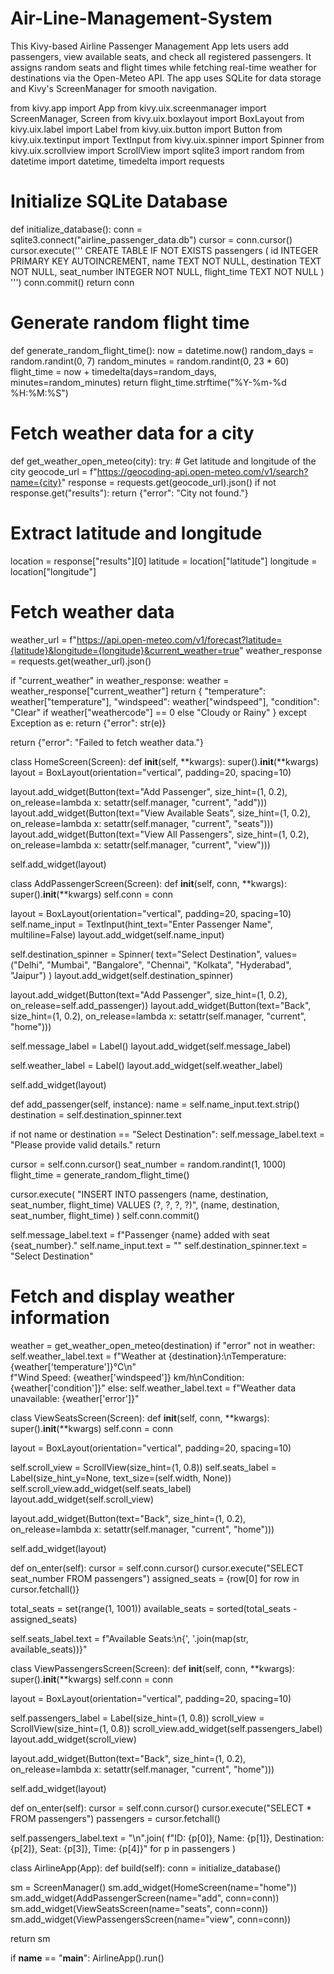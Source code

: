 # Air-Line-Management-System
This Kivy-based Airline Passenger Management App lets users add passengers, view available seats, and check all registered passengers. It assigns random seats and flight times while fetching real-time weather for destinations via the Open-Meteo API. The app uses SQLite for data storage and Kivy's ScreenManager for smooth navigation.

from kivy.app import App
from kivy.uix.screenmanager import ScreenManager, Screen
from kivy.uix.boxlayout import BoxLayout
from kivy.uix.label import Label
from kivy.uix.button import Button
from kivy.uix.textinput import TextInput
from kivy.uix.spinner import Spinner
from kivy.uix.scrollview import ScrollView
import sqlite3
import random
from datetime import datetime, timedelta
import requests


# Initialize SQLite Database
def initialize_database():
    conn = sqlite3.connect("airline_passenger_data.db")
    cursor = conn.cursor()
    cursor.execute('''
        CREATE TABLE IF NOT EXISTS passengers (
            id INTEGER PRIMARY KEY AUTOINCREMENT,
            name TEXT NOT NULL,
            destination TEXT NOT NULL,
            seat_number INTEGER NOT NULL,
            flight_time TEXT NOT NULL
        )
    ''')
    conn.commit()
    return conn


# Generate random flight time
def generate_random_flight_time():
    now = datetime.now()
    random_days = random.randint(0, 7)
    random_minutes = random.randint(0, 23 * 60)
    flight_time = now + timedelta(days=random_days, minutes=random_minutes)
    return flight_time.strftime("%Y-%m-%d %H:%M:%S")


# Fetch weather data for a city
def get_weather_open_meteo(city):
    try:
        # Get latitude and longitude of the city
        geocode_url = f"https://geocoding-api.open-meteo.com/v1/search?name={city}"
        response = requests.get(geocode_url).json()
        if not response.get("results"):
            return {"error": "City not found."}

# Extract latitude and longitude
location = response["results"][0]
latitude = location["latitude"]
longitude = location["longitude"]

# Fetch weather data
  weather_url = f"https://api.open-meteo.com/v1/forecast?latitude={latitude}&longitude={longitude}&current_weather=true"
  weather_response = requests.get(weather_url).json()

   if "current_weather" in weather_response:
            weather = weather_response["current_weather"]
            return {
                "temperature": weather["temperature"],
                "windspeed": weather["windspeed"],
                "condition": "Clear" if weather["weathercode"] == 0 else "Cloudy or Rainy"
            }
    except Exception as e:
        return {"error": str(e)}

  return {"error": "Failed to fetch weather data."}


class HomeScreen(Screen):
    def __init__(self, **kwargs):
        super().__init__(**kwargs)
        layout = BoxLayout(orientation="vertical", padding=20, spacing=10)

  layout.add_widget(Button(text="Add Passenger", size_hint=(1, 0.2), on_release=lambda x: setattr(self.manager, "current", "add")))
        layout.add_widget(Button(text="View Available Seats", size_hint=(1, 0.2), on_release=lambda x: setattr(self.manager, "current", "seats")))
        layout.add_widget(Button(text="View All Passengers", size_hint=(1, 0.2), on_release=lambda x: setattr(self.manager, "current", "view")))

  self.add_widget(layout)


class AddPassengerScreen(Screen):
    def __init__(self, conn, **kwargs):
        super().__init__(**kwargs)
        self.conn = conn

  layout = BoxLayout(orientation="vertical", padding=20, spacing=10)
      self.name_input = TextInput(hint_text="Enter Passenger Name", multiline=False)
        layout.add_widget(self.name_input)

  self.destination_spinner = Spinner(
            text="Select Destination",
            values=("Delhi", "Mumbai", "Bangalore", "Chennai", "Kolkata", "Hyderabad", "Jaipur")
        )
        layout.add_widget(self.destination_spinner)

  layout.add_widget(Button(text="Add Passenger", size_hint=(1, 0.2), on_release=self.add_passenger))
  layout.add_widget(Button(text="Back", size_hint=(1, 0.2), on_release=lambda x: setattr(self.manager, "current", "home")))

  self.message_label = Label()
  layout.add_widget(self.message_label)

  self.weather_label = Label()
  layout.add_widget(self.weather_label)

  self.add_widget(layout)

  def add_passenger(self, instance):
        name = self.name_input.text.strip()
        destination = self.destination_spinner.text

  if not name or destination == "Select Destination":
            self.message_label.text = "Please provide valid details."
            return

  cursor = self.conn.cursor()
        seat_number = random.randint(1, 1000)
        flight_time = generate_random_flight_time()

  cursor.execute(
            "INSERT INTO passengers (name, destination, seat_number, flight_time) VALUES (?, ?, ?, ?)",
            (name, destination, seat_number, flight_time)
        )
        self.conn.commit()

   self.message_label.text = f"Passenger {name} added with seat {seat_number}."
        self.name_input.text = ""
        self.destination_spinner.text = "Select Destination"

  # Fetch and display weather information
   weather = get_weather_open_meteo(destination)
        if "error" not in weather:
            self.weather_label.text = f"Weather at {destination}:\nTemperature: {weather['temperature']}°C\n" \
                                       f"Wind Speed: {weather['windspeed']} km/h\nCondition: {weather['condition']}"
        else:
            self.weather_label.text = f"Weather data unavailable: {weather['error']}"


class ViewSeatsScreen(Screen):
    def __init__(self, conn, **kwargs):
        super().__init__(**kwargs)
        self.conn = conn

  layout = BoxLayout(orientation="vertical", padding=20, spacing=10)

   self.scroll_view = ScrollView(size_hint=(1, 0.8))
        self.seats_label = Label(size_hint_y=None, text_size=(self.width, None))
        self.scroll_view.add_widget(self.seats_label)
        layout.add_widget(self.scroll_view)

  layout.add_widget(Button(text="Back", size_hint=(1, 0.2), on_release=lambda x: setattr(self.manager, "current", "home")))

   self.add_widget(layout)

def on_enter(self):
        cursor = self.conn.cursor()
        cursor.execute("SELECT seat_number FROM passengers")
        assigned_seats = {row[0] for row in cursor.fetchall()}

  total_seats = set(range(1, 1001))
        available_seats = sorted(total_seats - assigned_seats)

   self.seats_label.text = f"Available Seats:\n{', '.join(map(str, available_seats))}"


class ViewPassengersScreen(Screen):
    def __init__(self, conn, **kwargs):
        super().__init__(**kwargs)
        self.conn = conn

  layout = BoxLayout(orientation="vertical", padding=20, spacing=10)

  self.passengers_label = Label(size_hint=(1, 0.8))
        scroll_view = ScrollView(size_hint=(1, 0.8))
        scroll_view.add_widget(self.passengers_label)
        layout.add_widget(scroll_view)

  layout.add_widget(Button(text="Back", size_hint=(1, 0.2), on_release=lambda x: setattr(self.manager, "current", "home")))

  self.add_widget(layout)

  def on_enter(self):
        cursor = self.conn.cursor()
        cursor.execute("SELECT * FROM passengers")
        passengers = cursor.fetchall()

  self.passengers_label.text = "\n".join(
            f"ID: {p[0]}, Name: {p[1]}, Destination: {p[2]}, Seat: {p[3]}, Time: {p[4]}" for p in passengers
        )


class AirlineApp(App):
    def build(self):
        conn = initialize_database()

  sm = ScreenManager()
        sm.add_widget(HomeScreen(name="home"))
        sm.add_widget(AddPassengerScreen(name="add", conn=conn))
        sm.add_widget(ViewSeatsScreen(name="seats", conn=conn))
        sm.add_widget(ViewPassengersScreen(name="view", conn=conn))

  return sm


if __name__ == "__main__":
    AirlineApp().run()
    
